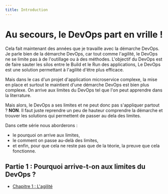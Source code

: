 ```yaml
---
title: Introduction
---
```

# Au secours, le DevOps part en vrille !

Cela fait maintenant des années que je travaille avec la démarche DevOps. Je parle bien de la démarche DevOps, car tout comme l'agilité, le DevOps ne se limite pas à de l'outillage ou à des méthodes.
L'objectif du DevOps est de faire sauter les silos entre le Build et le Run des applications, Le DevOps est une solution permettant à l'agilité d'être plus efficace.

Mais dans le cas d'un projet d'application microservice complexe, la mise en place et surtout le maintient d'une démarche DevOps est bien plus complexe. On arrive aux limites du DevOps tel que l'on peut apprendre dans la literrature. 

Mais alors, le DevOps a ses limites et ne peut donc pas s'appliquer partout ? **NON**. Il faut juste reprendre un peu de hauteur comprendre la démarche et trouver les solutions qui permettent de passer au dela des limites.

Dans cette série nous aborderons :

- le pourquoi on arrive aux limites, 
- le comment on passe au-delà des limites,
- et enfin, pour que cela ne reste pas que de la téorie, la preuve que cela fonctionne.

## Partie 1 : Pourquoi arrive-t-on aux limites du DevOps ?

- [Chapitre 1 : L'agilité](01.pourquoi.agilite.md)